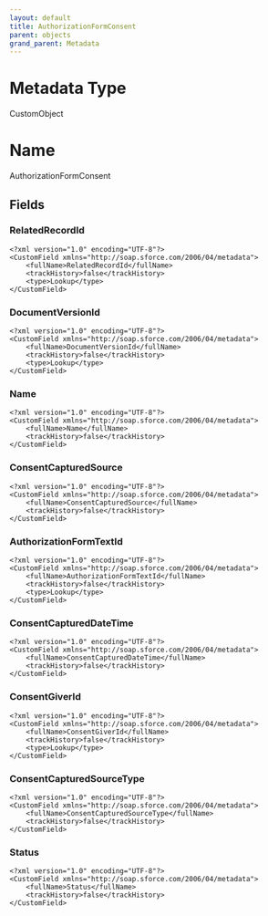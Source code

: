```yaml
---
layout: default
title: AuthorizationFormConsent
parent: objects
grand_parent: Metadata
---
```

# Metadata Type
CustomObject

# Name
AuthorizationFormConsent
## Fields
### RelatedRecordId

```
<?xml version="1.0" encoding="UTF-8"?>
<CustomField xmlns="http://soap.sforce.com/2006/04/metadata">
    <fullName>RelatedRecordId</fullName>
    <trackHistory>false</trackHistory>
    <type>Lookup</type>
</CustomField>
```
### DocumentVersionId

```
<?xml version="1.0" encoding="UTF-8"?>
<CustomField xmlns="http://soap.sforce.com/2006/04/metadata">
    <fullName>DocumentVersionId</fullName>
    <trackHistory>false</trackHistory>
    <type>Lookup</type>
</CustomField>
```
### Name

```
<?xml version="1.0" encoding="UTF-8"?>
<CustomField xmlns="http://soap.sforce.com/2006/04/metadata">
    <fullName>Name</fullName>
    <trackHistory>false</trackHistory>
</CustomField>
```
### ConsentCapturedSource

```
<?xml version="1.0" encoding="UTF-8"?>
<CustomField xmlns="http://soap.sforce.com/2006/04/metadata">
    <fullName>ConsentCapturedSource</fullName>
    <trackHistory>false</trackHistory>
</CustomField>
```
### AuthorizationFormTextId

```
<?xml version="1.0" encoding="UTF-8"?>
<CustomField xmlns="http://soap.sforce.com/2006/04/metadata">
    <fullName>AuthorizationFormTextId</fullName>
    <trackHistory>false</trackHistory>
    <type>Lookup</type>
</CustomField>
```
### ConsentCapturedDateTime

```
<?xml version="1.0" encoding="UTF-8"?>
<CustomField xmlns="http://soap.sforce.com/2006/04/metadata">
    <fullName>ConsentCapturedDateTime</fullName>
    <trackHistory>false</trackHistory>
</CustomField>
```
### ConsentGiverId

```
<?xml version="1.0" encoding="UTF-8"?>
<CustomField xmlns="http://soap.sforce.com/2006/04/metadata">
    <fullName>ConsentGiverId</fullName>
    <trackHistory>false</trackHistory>
    <type>Lookup</type>
</CustomField>
```
### ConsentCapturedSourceType

```
<?xml version="1.0" encoding="UTF-8"?>
<CustomField xmlns="http://soap.sforce.com/2006/04/metadata">
    <fullName>ConsentCapturedSourceType</fullName>
    <trackHistory>false</trackHistory>
</CustomField>
```
### Status

```
<?xml version="1.0" encoding="UTF-8"?>
<CustomField xmlns="http://soap.sforce.com/2006/04/metadata">
    <fullName>Status</fullName>
    <trackHistory>false</trackHistory>
</CustomField>
```
